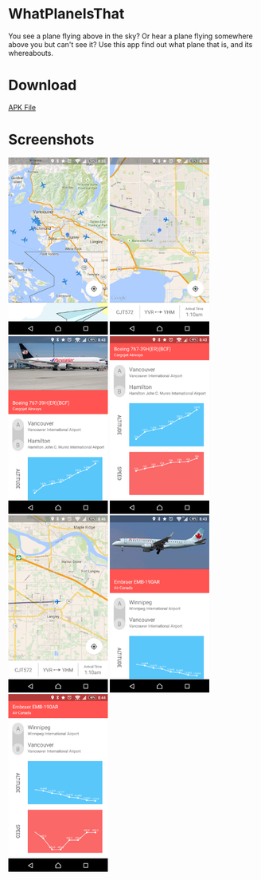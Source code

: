 # WhatPlaneIsThat
You see a plane flying above in the sky? Or hear a plane flying somewhere above you but can't see it? Use this app find out what plane that is, and its whereabouts.

# Download
[APK File](https://github.com/gurinderhans/WhatPlaneIsThat/raw/master/app/android/WhatPlaneIsThat/app/app-release.apk)

# Screenshots
<img src="screenshots/1.png" alt="1" width=200>
<img src="screenshots/2.png" alt="2" width=200>
<img src="screenshots/3.png" alt="3" width=200>
<img src="screenshots/4.png" alt="4" width=200>
<img src="screenshots/5.png" alt="5" width=200>
<img src="screenshots/6.png" alt="6" width=200>
<img src="screenshots/7.png" alt="7" width=200>
